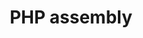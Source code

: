 ---
title: "PHP assembly"
address : "29 rue de la science"
postalCode : "69008"
city: "Lyon"
label: "Siege des Jeune informaticien de Lyon"
when: 2020-09-18T13:17:50+02:00
description: ""
photos: "/img/computer.jpg"
important: false
association: "Jeune informaticien de Lyon"
draft: false
important: false
---